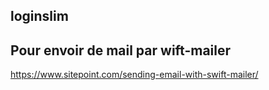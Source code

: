 ## loginslim
## Pour envoir de mail par wift-mailer
https://www.sitepoint.com/sending-email-with-swift-mailer/